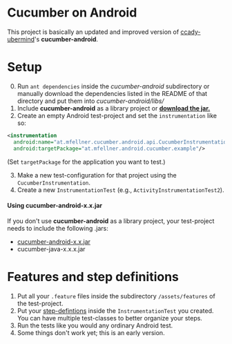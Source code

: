 # Cucumber on Android
This project is basically an updated and improved version of [ccady-ubermind](https://github.com/ccady-ubermind/cucumber-android)'s **cucumber-android**.
# Setup
0. Run `ant dependencies` inside the *cucumber-android* subdirectory or manually download the dependencies listed in the README of that directory and put them into *cucumber-android/libs/*
1. Include **cucumber-android** as a library project or **[download the jar.](http://sourceforge.net/projects/cucumberandroid/files/cucumber-android-0.1.jar/download)**
2. Create an empty Android test-project and set the `instrumentation` like so:

```xml
<instrumentation
  android:name="at.mfellner.cucumber.android.api.CucumberInstrumentation"
  android:targetPackage="at.mfellner.android.cucumber.example"/>
```

(Set `targetPackage` for the application you want to test.)

3. Make a new test-configuration for that project using the `CucumberInstrumentation`.
4. Create a new `InstrumentationTest` (e.g., `ActivityInstrumentationTest2`).
#### Using cucumber-android-x.x.jar
If you don't use **cucumber-android** as a library project, your test-project needs to include the following .jars:
* [cucumber-android-x.x.jar](http://sourceforge.net/projects/cucumberandroid/files/cucumber-android-0.1.jar/download)
* cucumber-java-x.x.x.jar
# Features and step definitions
1. Put all your `.feature` files inside  the subdirectory `/assets/features` of the test-project.
2. Put your [step-defintions](http://cukes.info/step-definitions.html) inside the `InstrumentationTest` you created. You can have multiple test-classes to better organize your steps.
3. Run the tests like you would any ordinary Android test.
4. Some things don't work yet; this is an early version.